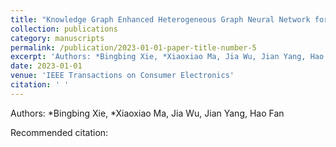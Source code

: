 ```yaml
---
title: "Knowledge Graph Enhanced Heterogeneous Graph Neural Network for Fake News Detection"
collection: publications
category: manuscripts
permalink: /publication/2023-01-01-paper-title-number-5
excerpt: 'Authors: *Bingbing Xie, *Xiaoxiao Ma, Jia Wu, Jian Yang, Hao Fan'
date: 2023-01-01
venue: 'IEEE Transactions on Consumer Electronics'
citation: ' '
---
```

Authors: *Bingbing Xie, *Xiaoxiao Ma, Jia Wu, Jian Yang, Hao Fan

Recommended citation:  